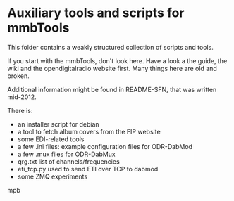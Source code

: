 Auxiliary tools and scripts for mmbTools
========================================

This folder contains a weakly structured collection of scripts and tools.

If you start with the mmbTools, don't look here. Have a look a the guide, the
wiki and the opendigitalradio website first. Many things here are old and broken.

Additional information might be found in README-SFN, that was written mid-2012.

There is:
 * an installer script for debian
 * a tool to fetch album covers from the FIP website
 * some EDI-related tools
 * a few .ini files: example configuration files for ODR-DabMod
 * a few .mux files for ODR-DabMux
 * qrg.txt list of channels/frequencies
 * eti\_tcp.py used to send ETI over TCP to dabmod
 * some ZMQ experiments

mpb
